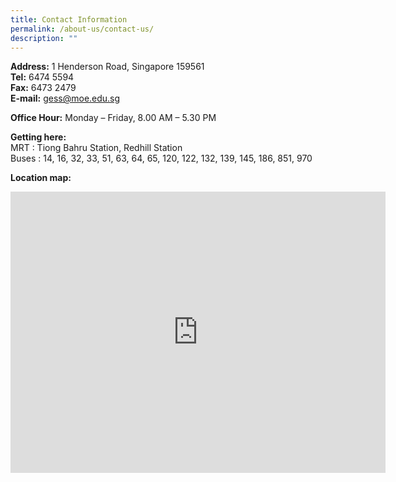 ```yaml
---
title: Contact Information
permalink: /about-us/contact-us/
description: ""
---
```


**Address:**&nbsp;1 Henderson Road, Singapore 159561  
**Tel:**&nbsp;6474 5594  
**Fax:**&nbsp;6473 2479  
**E-mail:**&nbsp;[gess@moe.edu.sg](mailto:gess@moe.edu.sg)

**Office Hour:**&nbsp;Monday – Friday, 8.00 AM – 5.30 PM

**Getting here:**  
MRT : Tiong Bahru Station, Redhill Station  
Buses : 14, 16, 32, 33, 51, 63, 64, 65, 120, 122, 132, 139, 145, 186, 851, 970

**Location map:**

<iframe loading="lazy" allowfullscreen="" style="border:0;" height="450" width="600" src="https://www.google.com/maps/embed?pb=!1m14!1m8!1m3!1d31328.760888359164!2d103.823753!3d1.289594!3m2!1i1024!2i768!4f13.1!3m3!1m2!1s0x0%3A0xa67e1a87cf576f43!2sGan%20Eng%20Seng%20School!5e1!3m2!1sen!2sus!4v1661060922680!5m2!1sen!2sus"></iframe>